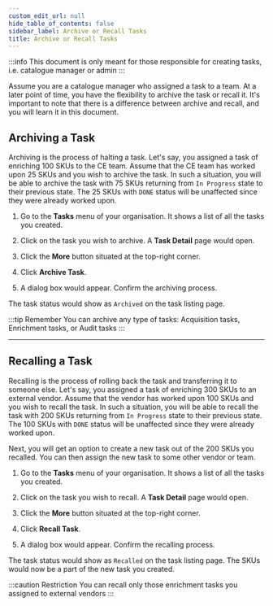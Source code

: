 ```yaml
---
custom_edit_url: null
hide_table_of_contents: false
sidebar_label: Archive or Recall Tasks
title: Archive or Recall Tasks
---
```


:::info
This document is only meant for those responsible for creating tasks, i.e. catalogue manager or admin
:::

Assume you are a catalogue manager who assigned a task to a team. At a later point of time, you have the flexibility to archive the task or recall it. It's important to note that there is a difference between archive and recall, and you will learn it in this document.

## Archiving a Task

Archiving is the process of halting a task. Let's say, you assigned a task of enriching 100 SKUs to the CE team. Assume that the CE team has worked upon 25 SKUs and you wish to archive the task. In such a situation, you will be able to archive the task with 75 SKUs returning from `In Progress` state to their previous state. The 25 SKUs with `DONE` status will be unaffected since they were already worked upon.

1. Go to the **Tasks** menu of your organisation. It shows a list of all the tasks you created.

2. Click on the task you wish to archive. A **Task Detail** page would open.

3. Click the **More** button situated at the top-right corner.

4. Click **Archive Task**.

5. A dialog box would appear. Confirm the archiving process.

The task status would show as `Archived` on the task listing page.

:::tip Remember
You can archive any type of tasks: Acquisition tasks, Enrichment tasks, or Audit tasks
:::

---

## Recalling a Task

Recalling is the process of rolling back the task and transferring it to someone else. Let's say, you assigned a task of enriching 300 SKUs to an external vendor. Assume that the vendor has worked upon 100 SKUs and you wish to recall the task. In such a situation, you will be able to recall the task with 200 SKUs returning from `In Progress` state to their previous state. The 100 SKUs with `DONE` status will be unaffected since they were already worked upon. 

Next, you will get an option to create a new task out of the 200 SKUs you recalled. You can then assign the new task to some other vendor or team.

1. Go to the **Tasks** menu of your organisation. It shows a list of all the tasks you created.

2. Click on the task you wish to recall. A **Task Detail** page would open.

3. Click the **More** button situated at the top-right corner.

4. Click **Recall Task**.

5. A dialog box would appear. Confirm the recalling process.

The task status would show as `Recalled` on the task listing page. The SKUs would now be a part of the new task you created.

:::caution Restriction
You can recall only those enrichment tasks you assigned to external vendors
:::
